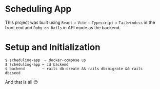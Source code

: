 # Scheduling App

This project was built using `React` + `Vite` + `Typescript` + `Tailwindcss` in the front end and `Ruby on Rails` in API mode as the backend.

# Setup and Initialization

```
$ scheduling-app  ~ docker-compose up
$ scheduling-app ~ cd backend
$ backend        ~ rails db:create && rails db:migrate && rails db:seed
```

And that is all 😊
